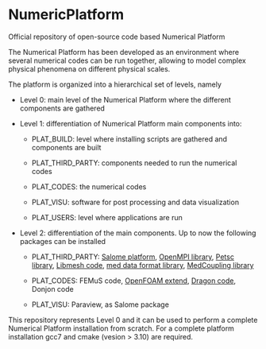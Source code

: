 # NumericPlatform
Official repository of open-source code based Numerical Platform

The Numerical Platform has been developed as an environment where several numerical
codes can be run together, allowing to model complex physical phenomena on different
physical scales. 

The platform is organized into a hierarchical set of levels, namely

* Level 0: main level of the Numerical Platform where the different components are gathered

* Level 1: differentiation of Numerical Platform main components into:

  * PLAT_BUILD: level where installing scripts are gathered and components are built

  * PLAT_THIRD_PARTY: components needed to run the numerical codes

  * PLAT_CODES: the numerical codes

  * PLAT_VISU: software for post processing and data visualization

  * PLAT_USERS: level where applications are run
  
* Level 2: differentiation of the main components. Up to now the following packages can be installed

  * PLAT_THIRD_PARTY: 
      [Salome platform](http://www.salome-platform.org/),
      [OpenMPI library](https://www.open-mpi.org/),
      [Petsc library](https://www.mcs.anl.gov/petsc/),
      [Libmesh code](http://libmesh.github.io/),
      [med data format library](http://www.salome-platform.org/user-section/about/med),
      [MedCoupling library](http://docs.salome-platform.org/latest/dev/MEDCoupling/index.html)

  * PLAT_CODES:
      FEMuS code,
      [OpenFOAM extend](https://openfoamwiki.net/index.php/Main_Page),
      [Dragon code](http://www.oecd-nea.org/tools/abstract/detail/uscd1234/),
      Donjon code
      
  * PLAT_VISU:
      Paraview, as Salome package
  
This repository represents Level 0 and it can be used to perform a complete Numerical Platform installation from scratch.
For a complete platform installation gcc7 and cmake (vesion > 3.10) are required.
